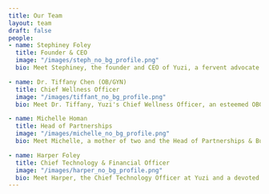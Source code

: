 ```yaml
---
title: Our Team
layout: team
draft: false
people:
- name: Stephiney Foley
  title: Founder & CEO
  image: "/images/steph_no_bg_profile.png"
  bio: Meet Stephiney, the founder and CEO of Yuzi, a fervent advocate for maternal care and tech innovation. Her personal journey into motherhood, fraught with NICU stays, postpartum depression, and a lack of support and education, ignited an unwavering commitment to revolutionize the postnatal experience for mothers across the U.S. Fueled by her own experiences and recognizing the pain points of countless mothers, Stephiney witnessed a glaring gap in the system – a severe lack of support, care, education, and accessible facilities for new mothers. Drawing upon her professional background as a technical product leader at Amazon, Tesla, and an operations leader in the U.S. Army, Stephiney has honed her skills as both a serial entrepreneur and a tech executive, enriching her passion with expertise. With a track record of launching multiple startups and products, Stephiney's determination is a driving force in her mission to bring transformative change to the lives of mothers nationwide.

- name: Dr. Tiffany Chen (OB/GYN)
  title: Chief Wellness Officer
  image: "/images/tiffant_no_bg_profile.png"
  bio: Meet Dr. Tiffany, Yuzi's Chief Wellness Officer, an esteemed OBGYN, and a soon-to-be mother of two. Tiffany’s academic journey led her from Johns Hopkins University to a full academic scholarship for medical school. Her expertise further blossomed during her OB/GYN residency at the University of Washington, where her surgical prowess and patient-centered care garnered distinguished awards. Tiffany prides herself in her commitment in creating an inclusive space for her patients and  firmly believes it is a privilege to be a part of women's lives, whether in moments of triumph or adversity and that it is critical to foster an open and nonjudgmental environment, where all moms feel fully supported and heard.

- name: Michelle Homan
  title: Head of Partnerships
  image: "/images/michelle_no_bg_profile.png"
  bio: Meet Michelle, a mother of two and the Head of Partnerships & Business Development at Yuzi. With a robust background as a partnerships strategy executive, former management consultant, consumer and shopper insights researcher, and a Tuck MBA, Michelle brings a wealth of expertise to our team. Her personal journey of giving birth to her two children far from family support ignited a desire for enhanced postnatal care. This led her to delve into global postnatal care models, revealing a striking absence of birth-parent centric recovery care in the U.S. Fueled by this revelation, Michelle is driven to collaborate with like-minded brands, offering new parents an all-encompassing, supportive, and interconnected postnatal experience that is truly one-of-a-kind.

- name: Harper Foley
  title: Chief Technology & Financial Officer
  image: "/images/harper_no_bg_profile.png"
  bio: Meet Harper, the Chief Technology Officer at Yuzi and a devoted father of two boys. Alongside his wife, Stephiney, he is a serial entrepreneur with a remarkable track record as founders in multiple startups spanning various spaces, from E-commerce to Web3 and Digital Solutions. Harper's diverse journey, which includes roles as a Navy Special Operations Officer, Tech M&A Investment Banker and Full Stack Developer, uniquely positions him to drive Yuzi's technological evolution. His unwavering commitment to innovation propels Yuzi's mission to revolutionize postnatal care, ensuring a transformative impact in the lives of new parents. 
---
```



